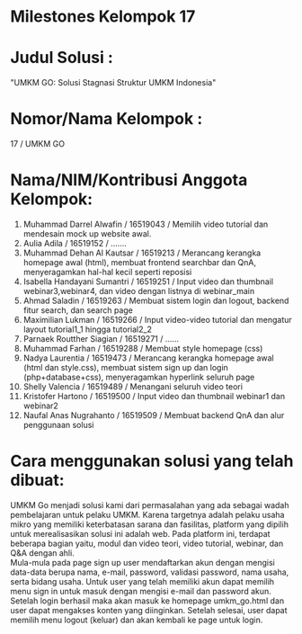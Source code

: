 # Milestones Kelompok 17
# Judul Solusi :
"UMKM GO: Solusi Stagnasi Struktur UMKM Indonesia"
# Nomor/Nama Kelompok :
17 / UMKM GO
# Nama/NIM/Kontribusi Anggota Kelompok:
1. Muhammad Darrel Alwafin / 16519043 / Memilih video tutorial dan mendesain mock up website awal. <br />
2. Aulia Adila / 16519152 / ....... <br />
3. Muhammad Dehan Al Kautsar / 16519213 / Merancang kerangka homepage awal (html), membuat frontend searchbar dan QnA, menyeragamkan hal-hal kecil seperti reposisi <br />
4. Isabella Handayani Sumantri / 16519251 / Input video dan thumbnail webinar3,webinar4, dan video dengan listnya di webinar_main <br />
5. Ahmad Saladin / 16519263 / Membuat sistem login dan logout, backend fitur search, dan search page  <br />
6. Maximilian Lukman / 16519266 / Input video-video tutorial dan mengatur layout tutorial1_1 hingga tutorial2_2 <br />
7. Parnaek Routther Siagian / 16519271 / ...... <br />
8. Muhammad Farhan / 16519288 / Membuat style homepage (css) <br />
9. Nadya Laurentia / 16519473 / Merancang kerangka homepage awal (html dan style.css), membuat sistem sign up dan login (php+database+css), menyeragamkan hyperlink seluruh page <br />
10. Shelly Valencia / 16519489 / Menangani seluruh video teori <br />
11. Kristofer Hartono / 16519500 / Input video dan thumbnail webinar1 dan webinar2 <br />
12. Naufal Anas Nugrahanto / 16519509 / Membuat backend QnA dan alur penggunaan solusi
# Cara menggunakan solusi yang telah dibuat:
UMKM Go menjadi solusi kami dari permasalahan yang ada sebagai wadah pembelajaran untuk pelaku UMKM. Karena targetnya adalah pelaku usaha mikro yang memiliki keterbatasan sarana dan fasilitas, platform yang dipilih untuk merealisasikan solusi ini adalah web. Pada platform ini, terdapat beberapa bagian yaitu, modul dan video teori, video tutorial, webinar, dan Q&A dengan ahli.
<br />
Mula-mula pada page sign up user mendaftarkan akun dengan mengisi data-data berupa nama, e-mail, password, validasi password, nama usaha, serta bidang usaha. Untuk user yang telah memiliki akun dapat memilih menu sign in untuk masuk dengan mengisi e-mail dan password akun. Setelah login berhasil maka akan masuk ke homepage umkm_go.html dan user dapat mengakses konten yang diinginkan. Setelah selesai, user dapat memilih menu logout (keluar) dan akan kembali ke page untuk login.

